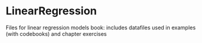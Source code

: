 # LinearRegression
Files for linear regression models book:
includes datafiles used in examples (with codebooks) and chapter exercises
